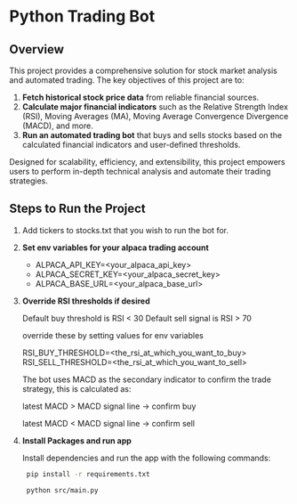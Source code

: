 # Python Trading Bot

## Overview

This project provides a comprehensive solution for stock market analysis and automated trading. The key objectives of this project are to:

1. **Fetch historical stock price data** from reliable financial sources.
2. **Calculate major financial indicators** such as the Relative Strength Index (RSI), Moving Averages (MA), Moving Average Convergence Divergence (MACD), and more.
3. **Run an automated trading bot** that buys and sells stocks based on the calculated financial indicators and user-defined thresholds.

Designed for scalability, efficiency, and extensibility, this project empowers users to perform in-depth technical analysis and automate their trading strategies.

## Steps to Run the Project

1. Add tickers to stocks.txt that you wish to run the bot for.

2. **Set env variables for your alpaca trading account**

   - ALPACA_API_KEY=<your_alpaca_api_key>
   - ALPACA_SECRET_KEY=<your_alpaca_secret_key>
   - ALPACA_BASE_URL=<your_alpaca_base_url>

3. **Override RSI thresholds if desired**

    Default buy threshold is RSI < 30 
    Default sell signal is RSI > 70

    override these by setting values for env variables

    RSI_BUY_THRESHOLD=<the_rsi_at_which_you_want_to_buy>
    RSI_SELL_THRESHOLD=<the_rsi_at_which_you_want_to_sell>

    The bot uses MACD as the secondary indicator to confirm the trade strategy,
    this is calculated as:

    latest MACD > MACD signal line -> confirm buy
    
    latest MACD < MACD signal line -> confirm sell


4. **Install Packages and run app**

   Install dependencies and run the app with the following commands:

   ```bash
    pip install -r requirements.txt

    python src/main.py
   ```
